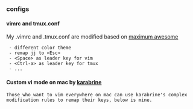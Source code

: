 ### configs

#### vimrc and tmux.conf

My .vimrc and .tmux.conf are modified based on [maximum awesome](https://github.com/square/maximum-awesome)

     - different color theme
     - remap jj to <Esc>
     - <Space> as leader key for vim 
     - <Ctrl-a> as leader key for tmux
     - ...

#### Custom vi mode on mac by [karabrine](https://pqrs.org/osx/karabiner) 
    
    Those who want to vim everywhere on mac can use karabrine's complex modification rules to remap their keys, below is mine.

